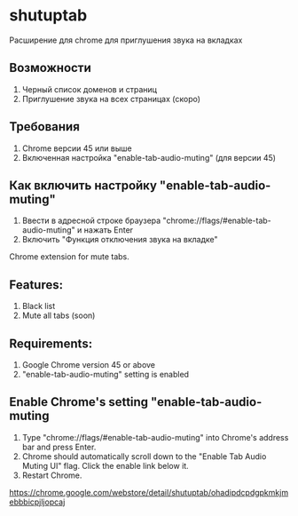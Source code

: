 shutuptab
=========

Расширение для chrome для приглушения звука на вкладках
## Возможности
1. Черный список доменов и страниц
2. Приглушение звука на всех страницах (скоро)

## Требования
1. Chrome версии 45 или выше
2. Включенная настройка "enable-tab-audio-muting" (для версии 45)

## Как включить настройку "enable-tab-audio-muting"
1. Ввести в адресной строке браузера "chrome://flags/#enable-tab-audio-muting" и нажать Enter
2. Включить "Функция отключения звука на вкладке"

Chrome extension for mute tabs.

## Features:
1. Black list
2. Mute all tabs (soon)

## Requirements:
1. Google Chrome version 45 or above
2. "enable-tab-audio-muting" setting is enabled

## Enable Chrome's setting "enable-tab-audio-muting 
1. Type "chrome://flags/#enable-tab-audio-muting" into Chrome's address bar and press Enter.
2. Chrome should automatically scroll down to the "Enable Tab Audio Muting UI" flag. Click the enable link below it.
3. Restart Chrome.


https://chrome.google.com/webstore/detail/shutuptab/ohadipdcpdgpkmkjmebbbicpjljopcaj
